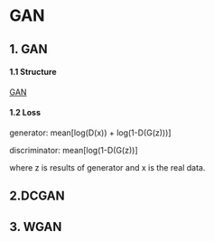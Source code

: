 # GAN

## 1. GAN

#### 1.1 Structure

[GAN](http://ss.csdn.net/p?https://mmbiz.qpic.cn/mmbiz_png/iaTa8ut6HiawCUoIVNsXpWVcLibMiaesQkjxuxMTNqrJJy7A9mNicyyGwqWmKJWUseJgBhlNOKBIOc9B3Gr64umFrJA/0?wx_fmt=png)

#### 1.2 Loss

generator: mean[log(D(x)) + log(1-D(G(z)))]

discriminator: mean[log(1-D(G(z))]

where z is results of generator and x is the real data.

## 2.DCGAN

## 3. WGAN
